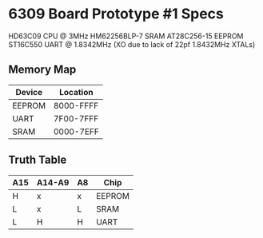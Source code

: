# 6309 Board Prototype #1 Specs

HD63C09 CPU @ 3MHz
HM62256BLP-7 SRAM
AT28C256-15 EEPROM
ST16C550 UART @ 1.8342MHz (XO due to lack of 22pf 1.8432MHz XTALs)

## Memory Map

| Device | Location  |
|--------|-----------|
| EEPROM | 8000-FFFF |
| UART   | 7F00-7FFF |
| SRAM   | 0000-7EFF |

## Truth Table

| A15 | A14-A9 | A8 | Chip   |
|-----|--------|----|--------|
| H   | x      | x  | EEPROM |
| L   | x      | L  | SRAM   |
| L   | H      | H  | UART   |